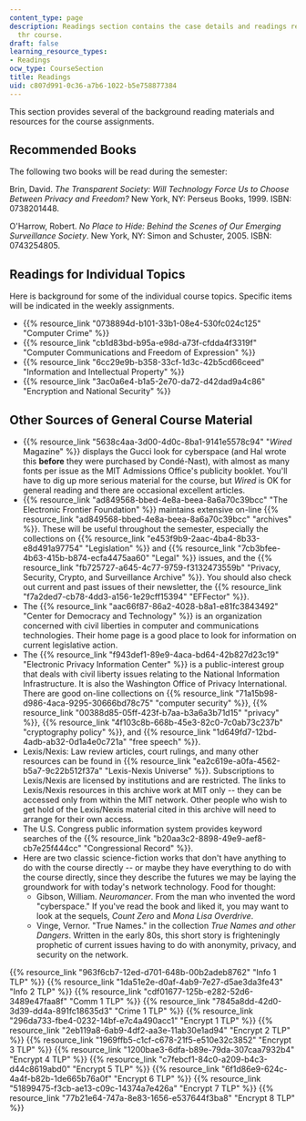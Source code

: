 ```yaml
---
content_type: page
description: Readings section contains the case details and readings required for
  thr course.
draft: false
learning_resource_types:
- Readings
ocw_type: CourseSection
title: Readings
uid: c807d991-0c36-a7b6-1022-b5e758877384
---
```

This section provides several of the background reading materials and resources for the course assignments.

## Recommended Books

The following two books will be read during the semester:

Brin, David. *The Transparent Society: Will Technology Force Us to Choose Between Privacy and Freedom?* New York, NY: Perseus Books, 1999. ISBN: 0738201448.

O'Harrow, Robert. *No Place to Hide: Behind the Scenes of Our Emerging Surveillance Society*. New York, NY: Simon and Schuster, 2005. ISBN: 0743254805.

## Readings for Individual Topics

Here is background for some of the individual course topics. Specific items will be indicated in the weekly assignments.

- {{% resource_link "0738894d-b101-33b1-08e4-530fc024c125" "Computer Crime" %}}
- {{% resource_link "cb1d83bd-b95a-e98d-a73f-cfdda4f3319f" "Computer Communications and Freedom of Expression" %}}
- {{% resource_link "6cc29e9b-b358-33cf-1d3c-42b5cd66ceed" "Information and Intellectual Property" %}}
- {{% resource_link "3ac0a6e4-b1a5-2e70-da72-d42dad9a4c86" "Encryption and National Security" %}}

## Other Sources of General Course Material

- {{% resource_link "5638c4aa-3d00-4d0c-8ba1-9141e5578c94" "*Wired* Magazine" %}} displays the Gucci look for cyberspace (and Hal wrote this **before** they were purchased by Condé-Nast), with almost as many fonts per issue as the MIT Admissions Office's publicity booklet. You'll have to dig up more serious material for the course, but *Wired* is OK for general reading and there are occasional excellent articles.
- {{% resource_link "ad849568-bbed-4e8a-beea-8a6a70c39bcc" "The Electronic Frontier Foundation" %}} maintains extensive on-line {{% resource_link "ad849568-bbed-4e8a-beea-8a6a70c39bcc" "archives" %}}. These will be useful throughout the semester, especially the collections on {{% resource_link "e453f9b9-2aac-4ba4-8b33-e8d491a97754" "Legislation" %}} and {{% resource_link "7cb3bfee-4b63-415b-b874-ecfa4475aa60" "Legal" %}} issues, and the {{% resource_link "fb725727-a645-4c77-9759-f3132473559b" "Privacy, Security, Crypto, and Surveillance Archive" %}}. You should also check out current and past issues of their newsletter, the {{% resource_link "f7a2ded7-cb78-4dd3-a156-1e29cff15394" "EFFector" %}}.
- The {{% resource_link "aac66f87-86a2-4028-b8a1-e81fc3843492" "Center for Democracy and Technology" %}} is an organization concerned with civil liberties in computer and communications technologies. Their home page is a good place to look for information on current legislative action.
- The {{% resource_link "f943def1-89e9-4aca-bd64-42b827d23c19" "Electronic Privacy Information Center" %}} is a public-interest group that deals with civil liberty issues relating to the National Information Infrastructure. It is also the Washington Office of Privacy International. There are good on-line collections on {{% resource_link "71a15b98-d986-4aca-9295-30666bd78c75" "computer security" %}}, {{% resource_link "00388d85-05ff-423f-b7aa-b3a6a3b71d15" "privacy" %}}, {{% resource_link "4f103c8b-668b-45e3-82c0-7c0ab73c237b" "cryptography policy" %}}, and {{% resource_link "1d649fd7-12bd-4adb-ab32-0d1a4e0c721a" "free speech" %}}.
- Lexis/Nexis: Law review articles, court rulings, and many other resources can be found in {{% resource_link "ea2c619e-a0fa-4562-b5a7-9c22b512f37a" "Lexis-Nexis Universe" %}}. Subscriptions to Lexis/Nexis are licensed by institutions and are restricted. The links to Lexis/Nexis resources in this archive work at MIT only -- they can be accessed only from within the MIT network. Other people who wish to get hold of the Lexis/Nexis material cited in this archive will need to arrange for their own access.
- The U.S. Congress public information system provides keyword searches of the {{% resource_link "b20aa3c2-8898-49e9-aef8-cb7e25f444cc" "Congressional Record" %}}.
- Here are two classic science-fiction works that don't have anything to do with the course directly -- or maybe they have everything to do with the course directly, since they describe the futures we may be laying the groundwork for with today's network technology. Food for thought:
    - Gibson, William. *Neuromancer*. From the man who invented the word "cyberspace." If you've read the book and liked it, you may want to look at the sequels, *Count Zero* and *Mona Lisa Overdrive*.
    - Vinge, Vernor. "True Names." in the collection *True Names and other Dangers*. Written in the early 80s, this short story is frighteningly prophetic of current issues having to do with anonymity, privacy, and security on the network.

{{% resource_link "963f6cb7-12ed-d701-648b-00b2adeb8762" "Info 1 TLP" %}} {{% resource_link "1da51e2e-d0af-4ab9-7e27-d5ae3da3fe43" "Info 2 TLP" %}} {{% resource_link "cdf01677-125b-e282-52d6-3489e47faa8f" "Comm 1 TLP" %}} {{% resource_link "7845a8dd-42d0-3d39-dd4a-891fc18635d3" "Crime 1 TLP" %}} {{% resource_link "296da733-fbe4-0232-14bf-e7c4a490acc1" "Encrypt 1 TLP" %}} {{% resource_link "2eb119a8-6ab9-4df2-aa3e-11ab30e1ad94" "Encrypt 2 TLP" %}} {{% resource_link "1969ffb5-c1cf-c678-21f5-e510e32c3852" "Encrypt 3 TLP" %}} {{% resource_link "1200bae3-6dfa-b89e-79da-307caa7932b4" "Encrypt 4 TLP" %}} {{% resource_link "c7febcf1-84c0-a209-b4c3-d44c8619abd0" "Encrypt 5 TLP" %}} {{% resource_link "6f1d86e9-624c-4a4f-b82b-1de665b76a0f" "Encrypt 6 TLP" %}} {{% resource_link "51899475-f3cb-ae13-c09c-14374a7e426a" "Encrypt 7 TLP" %}} {{% resource_link "77b21e64-747a-8e83-1656-e537644f3ba8" "Encrypt 8 TLP" %}}